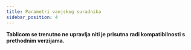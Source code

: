 ```yaml
---
title: Parametri vanjskog suradnika 
sidebar_position: 4
---
```


**Tablicom se trenutno ne upravlja niti je prisutna radi kompatibilnosti s prethodnim verzijama.**